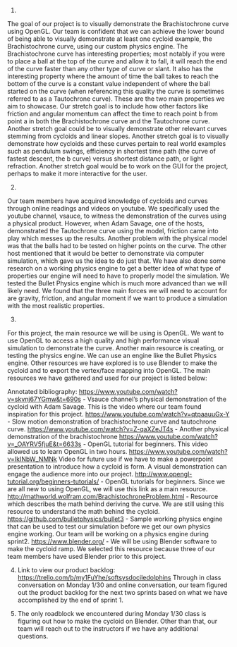 1) 
The goal of our project is to visually demonstrate the Brachistochrone curve using OpenGL. Our team is confident that we can achieve the lower bound of being able to visually demonstrate at least one cycloid example, the Brachistochrone curve, using our custom physics engine.
The Brachistochrone curve has interesting properties; most notably if you were to place a ball at the top of the curve and allow it to fall, it will reach the end of the curve faster than any other type of curve or slant. It also has the interesting property where the amount of time the ball takes to reach the bottom of the curve is a constant value independent of where the ball started on the curve (when referencing this quality the curve is sometimes referred to as a Tautochrone curve). These are the two main properties we aim to showcase.
Our stretch goal is to include how other factors like friction and angular momentum can affect the time to reach point b from point a in both the Brachistochrone curve and the Tautochrone curve. Another stretch goal could be to visually demonstrate other relevant curves stemming from cycloids and linear slopes. Another stretch goal is to visually demonstrate how cycloids and these curves pertain to real world examples such as pendulum swings, efficiency in shortest time path (the curve of fastest descent, the b curve) versus shortest distance path, or light refraction. Another stretch goal would be to work on the GUI for the project, perhaps to make it more interactive for the user. 

2) 
Our team members have acquired knowledge of cycloids and curves through online readings and videos on youtube. We specifically used the youtube channel, vsauce, to witness the demonstration of the curves using a physical product. However, when Adam Savage, one of the hosts, demonstrated the Tautochrone curve using the model, friction came into play which messes up the results. Another problem with the physical model was that the balls had to be tested on higher points on the curve. The other host mentioned that it would be better to demonstrate via computer simulation, which gave us the idea to do just that. 
We have also done some research on a working physics engine to get a better idea of what type of properties our engine will need to have to properly model the simulation. We tested the Bullet Physics engine which is much more advanced than we will likely need. We found that the three main forces we will need to account for are gravity, friction, and angular moment if we want to produce a simulation with the most realistic properties. 

3) 
For this project, the main resource we will be using is OpenGL. We want to use OpenGL to access a high quality and high performance visual simulation to demonstrate the curve. Another main resource is creating, or testing the physics engine. We can use an engine like the Bullet Physics engine. Other resources we have explored is to use Blender to make the cycloid and to export the vertex/face mapping into OpenGL. The main resources we have gathered and used for our project is listed below:  
  


Annotated bibliography:
https://www.youtube.com/watch?v=skvnj67YGmw&t=690s - Vsauce channel’s physical demonstration of the cycloid with Adam Savage. This is the video where our team found inspiration for this project.
https://www.youtube.com/watch?v=qtpaauuGx-Y - Slow motion demonstration of brachistochrone curve and tautochrone curve.
https://www.youtube.com/watch?v=Z-qaXZeJT4s  - Another physical demonstration of the brachistochrone
https://www.youtube.com/watch?v=_OAYRV5fjuE&t=6633s - OpenGL tutorial for beginners. This video allowed us to learn OpenGL in two hours.
https://www.youtube.com/watch?v=IkINbW_NMNk Video for future use if we have to make a powerpoint presentation to introduce how a cycloid is form. A visual demonstration can engage the audience more into our project. 
http://www.opengl-tutorial.org/beginners-tutorials/ - OpenGL tutorials for beginners. Since we are all new to using OpenGL, we will use this link as a main resource. http://mathworld.wolfram.com/BrachistochroneProblem.html - Resource which describes the math behind deriving the curve. We are still using this resource to understand the math behind the cycloid.
https://github.com/bulletphysics/bullet3 - Sample working physics engine that can be used to test our simulation before we get our own physics engine working. Our team will be working on a physics engine during sprint2. 
https://www.blender.org/ - We will be using Blender software to make the cycloid ramp. We selected this resource because three of our team members have used Blender prior to this project.

4) Link to view our product backlog: https://trello.com/b/my1FuYhe/softsysdociledolphins   Through in class conversation on Monday 1/30 and online conversation, our team figured out the product backlog for the next two sprints based on what we have accomplished by the end of sprint 1. 

5) The only roadblock we encountered during Monday 1/30 class is figuring out how to make the cycloid on Blender. Other than that, our team will reach out to the instructors if we have any additional questions. 


